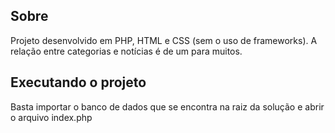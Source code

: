 ## Sobre
Projeto desenvolvido em PHP, HTML e CSS (sem o uso de frameworks). 
A relação entre categorias e notícias é de um para muitos.

## Executando o projeto
Basta importar o banco de dados que se encontra na raiz da solução e abrir o arquivo index.php

